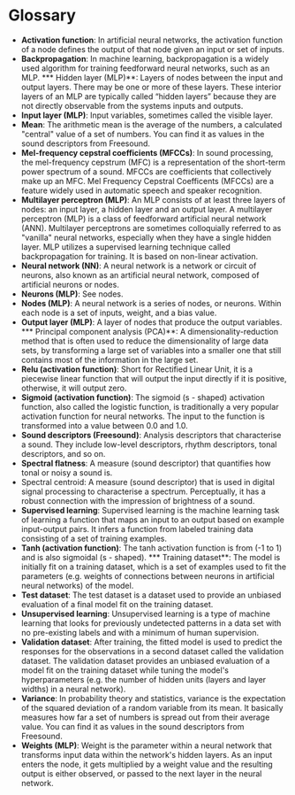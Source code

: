 # Glossary

* **Activation function**: In artificial neural networks, the activation function of a node defines the output of that node given an input or set of inputs. 
* **Backpropagation**: In machine learning, backpropagation is a widely used algorithm for training feedforward neural networks, such as an MLP.
*** Hidden layer (MLP)**: Layers of nodes between the input and output layers. There may be one or more of these layers. These interior layers of an MLP are typically called “hidden layers” because they are not directly observable from the systems inputs and outputs. 
* **Input layer (MLP)**: Input variables, sometimes called the visible layer.
* **Mean**: The arithmetic mean is the average of the numbers, a calculated "central" value of a set of numbers. You can find it as values in the sound descriptors from Freesound.
* **Mel-frequency cepstral coefficients (MFCCs)**: In sound processing, the mel-frequency cepstrum (MFC) is a representation of the short-term power spectrum of a sound. MFCCs are coefficients that collectively make up an MFC. Mel Frequency Cepstral Coefficents (MFCCs) are a feature widely used in automatic speech and speaker recognition. 
* **Multilayer perceptron (MLP)**: An MLP consists of at least three layers of nodes: an input layer, a hidden layer and an output layer. A multilayer perceptron (MLP) is a class of feedforward artificial neural network (ANN). Multilayer perceptrons are sometimes colloquially referred to as "vanilla" neural networks, especially when they have a single hidden layer. MLP utilizes a supervised learning technique called backpropagation for training. It is based on non-linear activation.
* **Neural network (NN)**: A neural network is a network or circuit of neurons, also known as an artificial neural network, composed of artificial neurons or nodes.
* **Neurons (MLP)**: See nodes.
* **Nodes (MLP)**: A neural network is a series of nodes, or neurons. Within each node is a set of inputs, weight, and a bias value. 
* **Output layer (MLP)**: A layer of nodes that produce the output variables.
*** Principal component analysis (PCA)**: A dimensionality-reduction method that is often used to reduce the dimensionality of large data sets, by transforming a large set of variables into a smaller one that still contains most of the information in the large set. 
* **Relu (activation function)**: Short for Rectified Linear Unit, it is a piecewise linear function that will output the input directly if it is positive, otherwise, it will output zero. 
* **Sigmoid (activation function)**: The sigmoid (s - shaped) activation function, also called the logistic function, is traditionally a very popular activation function for neural networks. The input to the function is transformed into a value between 0.0 and 1.0.
* **Sound descriptors (Freesound)**: Analysis descriptors that characterise a sound. They include low-level descriptors, rhythm descriptors, tonal descriptors, and so on.
* **Spectral flatness**: A measure (sound descriptor) that quantifies how tonal or noisy a sound is.
* Spectral centroid: A measure (sound descriptor) that is used in digital signal processing to characterise a spectrum. Perceptually, it has a robust connection with the impression of brightness of a sound.
* **Supervised learning**: Supervised learning is the machine learning task of learning a function that maps an input to an output based on example input-output pairs. It infers a function from labeled training data consisting of a set of training examples.
* **Tanh (activation function)**: The tanh activation function is from (-1 to 1) and is also sigmoidal (s - shaped).
*** Training dataset**: The model is initially fit on a training dataset, which is a set of examples used to fit the parameters (e.g. weights of connections between neurons in artificial neural networks) of the model.
* **Test dataset**: The test dataset is a dataset used to provide an unbiased evaluation of a final model fit on the training dataset.
* **Unsupervised learning**: Unsupervised learning is a type of machine learning that looks for previously undetected patterns in a data set with no pre-existing labels and with a minimum of human supervision. 
* **Validation dataset**: After training, the fitted model is used to predict the responses for the observations in a second dataset called the validation dataset. The validation dataset provides an unbiased evaluation of a model fit on the training dataset while tuning the model's hyperparameters (e.g. the number of hidden units (layers and layer widths) in a neural network).
* **Variance**: In probability theory and statistics, variance is the expectation of the squared deviation of a random variable from its mean. It basically measures how far a set of numbers is spread out from their average value. You can find it as values in the sound descriptors from Freesound.
* **Weights (MLP)**: Weight is the parameter within a neural network that transforms input data within the network's hidden layers. As an input enters the node, it gets multiplied by a weight value and the resulting output is either observed, or passed to the next layer in the neural network.
